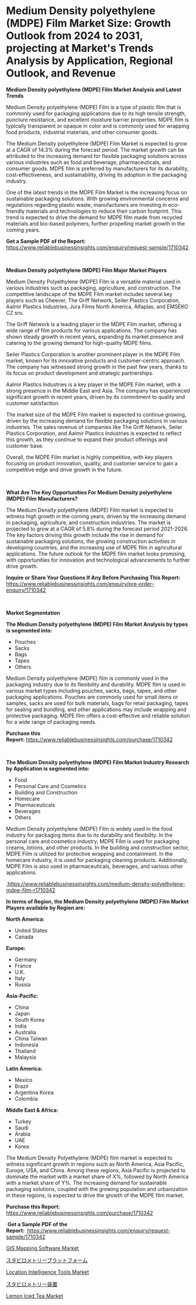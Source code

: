 <p><h1>Medium Density polyethylene (MDPE) Film Market Size: Growth Outlook from 2024 to 2031, projecting at Market's Trends Analysis by Application, Regional Outlook, and Revenue</h1></p><p><strong>Medium Density polyethylene (MDPE) Film Market Analysis and Latest Trends</strong></p>
<p><p>Medium Density polyethylene (MDPE) Film is a type of plastic film that is commonly used for packaging applications due to its high tensile strength, puncture resistance, and excellent moisture barrier properties. MDPE film is typically transparent or opaque in color and is commonly used for wrapping food products, industrial materials, and other consumer goods.</p><p>The Medium Density polyethylene (MDPE) Film Market is expected to grow at a CAGR of 14.3% during the forecast period. The market growth can be attributed to the increasing demand for flexible packaging solutions across various industries such as food and beverage, pharmaceuticals, and consumer goods. MDPE film is preferred by manufacturers for its durability, cost-effectiveness, and sustainability, driving its adoption in the packaging industry.</p><p>One of the latest trends in the MDPE Film Market is the increasing focus on sustainable packaging solutions. With growing environmental concerns and regulations regarding plastic waste, manufacturers are investing in eco-friendly materials and technologies to reduce their carbon footprint. This trend is expected to drive the demand for MDPE film made from recycled materials and bio-based polymers, further propelling market growth in the coming years.</p></p>
<p><strong>Get a Sample PDF of the Report:&nbsp;</strong> <a href="https://www.reliablebusinessinsights.com/enquiry/request-sample/1710342">https://www.reliablebusinessinsights.com/enquiry/request-sample/1710342</a></p>
<p>&nbsp;</p>
<p><strong>Medium Density polyethylene (MDPE) Film Major Market Players</strong></p>
<p><p>Medium Density Polyethylene (MDPE) Film is a versatile material used in various industries such as packaging, agriculture, and construction. The competitive landscape of the MDPE Film market includes several key players such as Cheever, The Griff Network, Seiler Plastics Corporation, Aalmir Plastics Industries, Jura Films North America, Alfaplas, and EMSEKO CZ sro.</p><p>The Griff Network is a leading player in the MDPE Film market, offering a wide range of film products for various applications. The company has shown steady growth in recent years, expanding its market presence and catering to the growing demand for high-quality MDPE films.</p><p>Seiler Plastics Corporation is another prominent player in the MDPE Film market, known for its innovative products and customer-centric approach. The company has witnessed strong growth in the past few years, thanks to its focus on product development and strategic partnerships.</p><p>Aalmir Plastics Industries is a key player in the MDPE Film market, with a strong presence in the Middle East and Asia. The company has experienced significant growth in recent years, driven by its commitment to quality and customer satisfaction.</p><p>The market size of the MDPE Film market is expected to continue growing, driven by the increasing demand for flexible packaging solutions in various industries. The sales revenue of companies like The Griff Network, Seiler Plastics Corporation, and Aalmir Plastics Industries is expected to reflect this growth, as they continue to expand their product offerings and customer base.</p><p>Overall, the MDPE Film market is highly competitive, with key players focusing on product innovation, quality, and customer service to gain a competitive edge and drive growth in the future.</p></p>
<p>&nbsp;</p>
<p><strong>What Are The Key Opportunities For Medium Density polyethylene (MDPE) Film Manufacturers?</strong></p>
<p><p>The Medium Density polyethylene (MDPE) Film market is expected to witness high growth in the coming years, driven by the increasing demand in packaging, agriculture, and construction industries. The market is projected to grow at a CAGR of 5.8% during the forecast period 2021-2026. The key factors driving this growth include the rise in demand for sustainable packaging solutions, the growing construction activities in developing countries, and the increasing use of MDPE film in agricultural applications. The future outlook for the MDPE film market looks promising, with opportunities for innovation and technological advancements to further drive growth.</p></p>
<p><strong>Inquire or Share Your Questions If Any Before Purchasing This Report:</strong> <a href="https://www.reliablebusinessinsights.com/enquiry/pre-order-enquiry/1710342">https://www.reliablebusinessinsights.com/enquiry/pre-order-enquiry/1710342</a></p>
<p>&nbsp;</p>
<p><strong>Market Segmentation</strong></p>
<p><strong>The Medium Density polyethylene (MDPE) Film Market Analysis by types is segmented into:</strong></p>
<p><ul><li>Pouches</li><li>Sacks</li><li>Bags</li><li>Tapes</li><li>Others</li></ul></p>
<p><p>Medium Density polyethylene (MDPE) film is commonly used in the packaging industry due to its flexibility and durability. MDPE film is used in various market types including pouches, sacks, bags, tapes, and other packaging applications. Pouches are commonly used for small items or samples, sacks are used for bulk materials, bags for retail packaging, tapes for sealing and bundling, and other applications may include wrapping and protective packaging. MDPE film offers a cost-effective and reliable solution for a wide range of packaging needs.</p></p>
<p><strong>Purchase this Report:&nbsp;</strong><a href="https://www.reliablebusinessinsights.com/purchase/1710342">https://www.reliablebusinessinsights.com/purchase/1710342</a></p>
<p>&nbsp;</p>
<p><strong>The Medium Density polyethylene (MDPE) Film Market Industry Research by Application is segmented into:</strong></p>
<p><ul><li>Food</li><li>Personal Care and Cosmetics</li><li>Building and Construction</li><li>Homecare</li><li>Pharmaceuticals</li><li>Beverages</li><li>Others</li></ul></p>
<p><p>Medium Density polyethylene (MDPE) Film is widely used in the food industry for packaging items due to its durability and flexibility. In the personal care and cosmetics industry, MDPE Film is used for packaging creams, lotions, and other products. In the building and construction sector, MDPE Film is utilized for protective wrapping and containment. In the homecare industry, it is used for packaging cleaning products. Additionally, MDPE Film is also used in pharmaceuticals, beverages, and various other applications.</p></p>
<p><a href="https://www.reliablebusinessinsights.com/medium-density-polyethylene-mdpe-film-r1710342">&nbsp;https://www.reliablebusinessinsights.com/medium-density-polyethylene-mdpe-film-r1710342</a></p>
<p><strong>In terms of Region, the Medium Density polyethylene (MDPE) Film Market Players available by Region are:</strong></p>
<p>
    <p> <strong> North America: </strong>
        <ul>
            <li>United States</li>
            <li>Canada</li>
        </ul>
        </p> 
    <p> <strong> Europe: </strong>
        <ul>
            <li>Germany</li>
            <li>France</li>
            <li>U.K.</li>
            <li>Italy</li>
            <li>Russia</li>
        </ul>
        </p> 
    <p> <strong> Asia-Pacific: </strong>
        <ul>
            <li>China</li>
            <li>Japan</li>
            <li>South Korea</li>
            <li>India</li>
            <li>Australia</li>
            <li>China Taiwan</li>
            <li>Indonesia</li>
            <li>Thailand</li>
            <li>Malaysia</li>
        </ul>
        </p> 
    <p> <strong> Latin America: </strong>
        <ul>
            <li>Mexico</li>
            <li>Brazil</li>
            <li>Argentina Korea</li>
            <li>Colombia</li>
        </ul>
        </p> 
    <p> <strong> Middle East & Africa: </strong>
        <ul>
            <li>Turkey</li>
            <li>Saudi</li>
            <li>Arabia</li>
            <li>UAE</li>
            <li>Korea</li>
        </ul>
    </p>
    </p>
<p><p>The Medium Density Polyethylene (MDPE) film market is expected to witness significant growth in regions such as North America, Asia Pacific, Europe, USA, and China. Among these regions, Asia Pacific is projected to dominate the market with a market share of X%, followed by North America with a market share of Y%. The increasing demand for sustainable packaging solutions, coupled with the growing population and urbanization in these regions, is expected to drive the growth of the MDPE film market.</p></p>
<p><strong>Purchase this Report: </strong><a href="https://www.reliablebusinessinsights.com/purchase/1710342">https://www.reliablebusinessinsights.com/purchase/1710342</a></p>
<p>&nbsp;<strong>Get a Sample PDF of the Report:&nbsp;&nbsp;</strong><a href="https://www.reliablebusinessinsights.com/enquiry/request-sample/1710342">https://www.reliablebusinessinsights.com/enquiry/request-sample/1710342</a></p>
<p><strong></strong></p>
<p><p><a href="https://github.com/ZackaryHalvorson2023/Market-Research-Report-List-1/blob/main/gis-mapping-software-market.md">GIS Mapping Software Market</a></p><p><a href="https://github.com/EthanMorar2011/Market-Research-Report-List-2/blob/main/1257524126324.md">スタビロメトリープラットフォーム</a></p><p><a href="https://github.com/AnnChovey2023/Market-Research-Report-List-1/blob/main/location-intelligence-tools-market.md">Location Intelligence Tools Market</a></p><p><a href="https://github.com/dzy793153605/Market-Research-Report-List-2/blob/main/1919961126323.md">スタビロメトリー装置</a></p><p><a href="https://issuu.com/reportprime-2/docs/lemon-iced-tea-market-size-2030.pptx">Lemon Iced Tea Market</a></p></p>